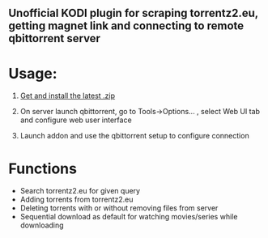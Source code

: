 ## Unofficial KODI plugin for scraping torrentz2.eu, getting magnet link and connecting to remote qbittorrent server

# Usage:
1. [Get and install the latest .zip](https://github.com/GetTuh/KODI-plugin-Torrentz2-qbittorrent-remote/raw/master/kodi-qbit-torrentz-latest.zip)

1. On server launch qbittorrent,  go to Tools->Options... , select Web UI tab and configure web user interface

1. Launch addon and use the qbittorrent setup to configure connection

# Functions
* Search torrentz2.eu for given query
* Adding torrents from torrentz2.eu 
* Deleting torrents with or without removing files from server
* Sequential download as default for watching movies/series while downloading
